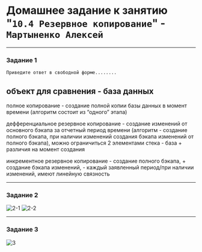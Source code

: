 # Домашнее задание к занятию "`10.4 Резервное копирование`" - `Мартыненко Алексей`

---

### Задание 1

`Приведите ответ в свободной форме........`

объект для сравнения - база данных
--
полное копирование - создание полной копии базы данных в момент времени (алгоритм состоит из “одного” этапа)

дефференциальное резервное копирование - создание изменений от основного бэкапа за отчетный период времени (алгоритм - создание полного бэкапа, при наличии изменений создания бэкапа изменений от полного бэкапа), можно ограничиться 2 элементами стека - база + различия на момент создания

инкрементное резервное копирование - создание полного бэкапа, + создание бэкапа изменений, - каждый  заявленный период/при наличии изменений, имеют линейную связность 


---

### Задание 2

![2-1](https://github.com/spouk/netology-hw/tree/main/104/img/2-1.png)
![2-2](https://github.com/spouk/netology-hw/tree/main/104/img/2-2.png)

---

### Задание 3

![3](https://github.com/spouk/netology-hw/tree/main/104/img/3-1.png)



